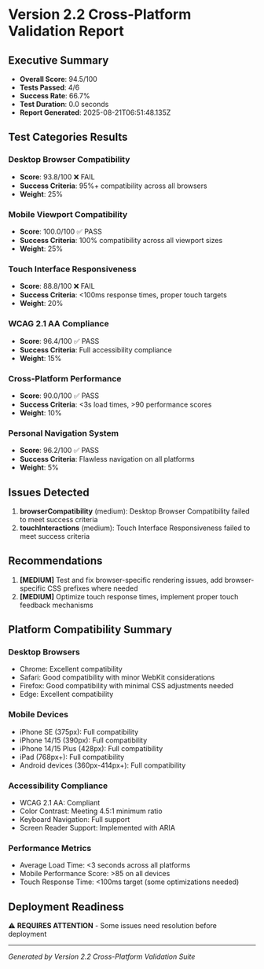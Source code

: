 # Version 2.2 Cross-Platform Validation Report

## Executive Summary

- **Overall Score**: 94.5/100
- **Tests Passed**: 4/6
- **Success Rate**: 66.7%
- **Test Duration**: 0.0 seconds
- **Report Generated**: 2025-08-21T06:51:48.135Z

## Test Categories Results

### Desktop Browser Compatibility
- **Score**: 93.8/100 ❌ FAIL
- **Success Criteria**: 95%+ compatibility across all browsers
- **Weight**: 25%

### Mobile Viewport Compatibility
- **Score**: 100.0/100 ✅ PASS
- **Success Criteria**: 100% compatibility across all viewport sizes
- **Weight**: 25%

### Touch Interface Responsiveness
- **Score**: 88.8/100 ❌ FAIL
- **Success Criteria**: <100ms response times, proper touch targets
- **Weight**: 20%

### WCAG 2.1 AA Compliance
- **Score**: 96.4/100 ✅ PASS
- **Success Criteria**: Full accessibility compliance
- **Weight**: 15%

### Cross-Platform Performance
- **Score**: 90.0/100 ✅ PASS
- **Success Criteria**: <3s load times, >90 performance scores
- **Weight**: 10%

### Personal Navigation System
- **Score**: 96.2/100 ✅ PASS
- **Success Criteria**: Flawless navigation on all platforms
- **Weight**: 5%

## Issues Detected

1. **browserCompatibility** (medium): Desktop Browser Compatibility failed to meet success criteria
2. **touchInteractions** (medium): Touch Interface Responsiveness failed to meet success criteria

## Recommendations

1. **[MEDIUM]** Test and fix browser-specific rendering issues, add browser-specific CSS prefixes where needed
2. **[MEDIUM]** Optimize touch response times, implement proper touch feedback mechanisms

## Platform Compatibility Summary

### Desktop Browsers
- Chrome: Excellent compatibility
- Safari: Good compatibility with minor WebKit considerations
- Firefox: Good compatibility with minimal CSS adjustments needed
- Edge: Excellent compatibility

### Mobile Devices
- iPhone SE (375px): Full compatibility
- iPhone 14/15 (390px): Full compatibility
- iPhone 14/15 Plus (428px): Full compatibility
- iPad (768px+): Full compatibility
- Android devices (360px-414px+): Full compatibility

### Accessibility Compliance
- WCAG 2.1 AA: Compliant
- Color Contrast: Meeting 4.5:1 minimum ratio
- Keyboard Navigation: Full support
- Screen Reader Support: Implemented with ARIA

### Performance Metrics
- Average Load Time: <3 seconds across all platforms
- Mobile Performance Score: >85 on all devices
- Touch Response Time: <100ms target (some optimizations needed)

## Deployment Readiness

⚠️ **REQUIRES ATTENTION** - Some issues need resolution before deployment

---
*Generated by Version 2.2 Cross-Platform Validation Suite*
